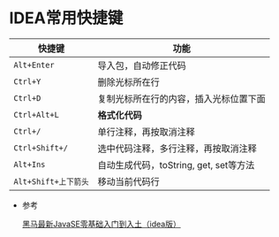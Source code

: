 # IDEA常用快捷键

| 快捷键               | 功能                                   |
| -------------------- | -------------------------------------- |
| `Alt+Enter`          | 导入包，自动修正代码                   |
| `Ctrl+Y`             | 删除光标所在行                         |
| `Ctrl+D`             | 复制光标所在行的内容，插入光标位置下面 |
| `Ctrl+Alt+L`         | **格式化代码**                         |
| `Ctrl+/`             | 单行注释，再按取消注释                 |
| `Ctrl+Shift+/`       | 选中代码注释，多行注释，再按取消注释   |
| `Alt+Ins`            | 自动生成代码，toString, get, set等方法 |
| `Alt+Shift+上下箭头` | 移动当前代码行                         |

* 参考

  [黑马最新JavaSE零基础入门到入土（idea版）](https://www.bilibili.com/video/BV1Yb411z7PG?p=61)